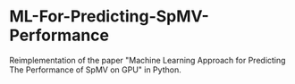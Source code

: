 # ML-For-Predicting-SpMV-Performance
Reimplementation of the paper "Machine Learning Approach for Predicting The Performance of SpMV on GPU" in Python. 
